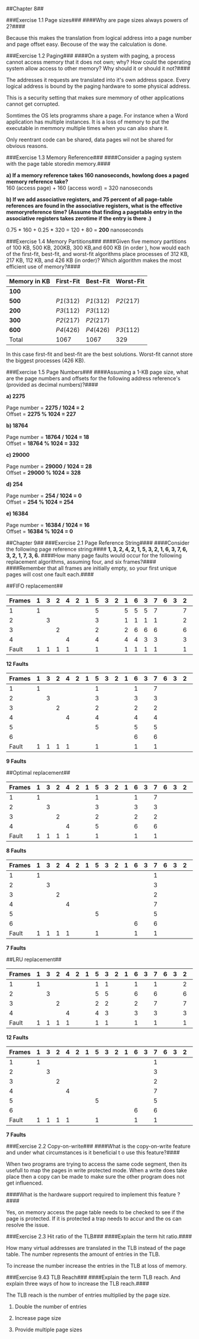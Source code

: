 ##Chapter 8##

###Exercise 1.1 Page sizes###
####Why are page sizes always powers of 2?####

Because this makes the translation from logical address into a page number and page offset easy.
Becouse of the way the calculation is done.

###Exercise 1.2 Paging###
####On a system with paging, a process cannot access memory that it does not own; why? How could the operating system allow access to other memory? Why should it or should it not?####

The addresses it requests are translated into it's own address space. Every logical address is bound by the paging hardware to some physical address.

This is a security setting that makes sure memmory of other applications cannot get corrupted.

Somtimes the OS lets programms share a page. For instance when a Word application has multiple instances. It is a loss of memory to put the executable in memmory multiple times when you can also share it.

Only reentrant code can be shared, data pages wil not be shared for obvious reasons.

###Exercise 1.3 Memory Reference###
####Consider a paging system with the page table storedin memory.####

**a) If a memory reference takes 160 nanoseconds, howlong does a paged memory reference take?**  
160 (access page) + 160 (access word) = 320 nanoseconds

**b) If we add associative registers, and 75 percent of all page-table references are found in the associative registers, what is the effective memoryreference time? (Assume that finding a pagetable entry in the associative registers takes zerotime if the entry is there .)**  

0.75 * 160 + 0.25 * 320 = 120 + 80 = __200__ nanoseconds


###Exercise 1.4 Memory Partitions###
####Given five memory partitions of 100 KB, 500 KB, 200KB, 300 KB,and 600 KB (in order ), how would each of the first-fit, best-fit, and worst-fit algorithms place processes of 312 KB, 217 KB, 112 KB, and 426 KB (in order)? Which algorithm makes the most efficient use of memory?####

| Memory in KB | First-Fit | Best-Fit  | Worst-Fit |
| ------------ | --------- | --------  | --------- |
| __100__      |           |           |           |
| __500__      | _P1_(312) | _P1_(312) | _P2_(217) |
| __200__      | _P3_(112) | _P3_(112) |           |
| __300__      | _P2_(217) | _P2_(217) |           |
| __600__      | _P4_(426) | _P4_(426) | _P3_(112) |
| Total        | 1067      | 1067      | 329       |

In this case first-fit and best-fit are the best solutions. Worst-fit cannot store the biggest processes (426 KB).


###Exercise 1.5 Page Numbers###
####Assuming a 1-KB page size, what are the page numbers and offsets for the following address reference's (provided as decimal numbers)?####

**a) 2275**

Page number = __2275 / 1024 = 2__  
Offset = __2275 % 1024 = 227__

**b) 18764**

Page number = __18764 / 1024 = 18__  
Offset = __18764 % 1024 = 332__

**c) 29000**

Page number = __29000 / 1024 = 28__  
Offset = __29000 % 1024 = 328__

**d) 254**

Page number = __254 / 1024 = 0__  
Offset = __254 % 1024 = 254__

**e) 16384**

Page number = __16384 / 1024 = 16__  
Offset = __16384 % 1024 = 0__


##Chapter 9##
###Exercise 2.1 Page Reference String####
####Consider the following page reference string:####
**1, 3, 2, 4, 2, 1, 5, 3, 2, 1, 6, 3, 7, 6, 3, 2, 1, 7, 3, 6.**
####How many page faults would occur for the following replacement algorithms, assuming four, and six frames?####
####Remember that all frames are initially empty, so your first unique pages will cost one fault each.####

##FIFO replacement##

| Frames | 1   | 3   | 2   | 4   | 2   | 1   | 5   | 3   | 2   | 1   | 6   | 3   | 7   | 6   | 3   | 2   | 1   | 7   | 3   | 6   |
| :--    | :-- | :-- | :-- | :-- | :-- | :-- | :-- | :-- | :-- | :-- | :-- | :-- | :-- | :-- | :-- | :-- | :-- | :-- | :-- | :-- |
| 1      | 1   |     |     |     |     |     | 5   |     |     | 5   | 5   | 5   | 7   |     |     | 7   | 7   |     |     | 6   |
| 2      |     | 3   |     |     |     |     | 3   |     |     | 1   | 1   | 1   | 1   |     |     | 2   | 2   |     |     | 2   |
| 3      |     |     | 2   |     |     |     | 2   |     |     | 2   | 6   | 6   | 6   |     |     | 6   | 1   |     |     | 1   |
| 4      |     |     |     | 4   |     |     | 4   |     |     | 4   | 4   | 3   | 3   |     |     | 3   | 3   |     |     | 3   |
| Fault  | 1   | 1   | 1   | 1   |     |     | 1   |     |     | 1   | 1   | 1   | 1   |     |     | 1   | 1   |     |     | 1   |

**12 Faults**


| Frames | 1   | 3   | 2   | 4   | 2   | 1   | 5   | 3   | 2   | 1   | 6   | 3   | 7   | 6   | 3   | 2   | 1   | 7   | 3   | 6   |
| :--    | :-- | :-- | :-- | :-- | :-- | :-- | :-- | :-- | :-- | :-- | :-- | :-- | :-- | :-- | :-- | :-- | :-- | :-- | :-- | :-- |
| 1      | 1   |     |     |     |     |     | 1   |     |     |     | 1   |     | 7   |     |     |     | 7   |     | 7   |     |
| 2      |     | 3   |     |     |     |     | 3   |     |     |     | 3   |     | 3   |     |     |     | 1   |     | 1   |     |
| 3      |     |     | 2   |     |     |     | 2   |     |     |     | 2   |     | 2   |     |     |     | 2   |     | 3   |     |
| 4      |     |     |     | 4   |     |     | 4   |     |     |     | 4   |     | 4   |     |     |     | 4   |     | 4   |     |
| 5      |     |     |     |     |     |     | 5   |     |     |     | 5   |     | 5   |     |     |     | 5   |     | 5   |     |
| 6      |     |     |     |     |     |     |     |     |     |     | 6   |     | 6   |     |     |     | 6   |     | 6   |     |
| Fault  | 1   | 1   | 1   | 1   |     |     | 1   |     |     |     | 1   |     | 1   |     |     |     | 1   |     | 1   |     |

**9 Faults**

##Optimal replacement##

| Frames | 1    | 3   | 2   | 4   | 2   | 1   | 5   | 3   | 2   | 1   | 6   | 3   | 7   | 6   | 3   | 2   | 1   | 7   | 3   | 6   |
| :--    | :--- | :-- | :-- | :-- | :-- | :-- | :-- | :-- | :-- | :-- | :-- | :-- | :-- | :-- | :-- | :-- | :-- | :-- | :-- | :-- |
| 1      | 1    |     |     |     |     |     | 1   |     |     |     | 1   |     | 7   |     |     |     | 7   |     |     |     |
| 2      |      | 3   |     |     |     |     | 3   |     |     |     | 3   |     | 3   |     |     |     | 3   |     |     |     |
| 3      |      |     | 2   |     |     |     | 2   |     |     |     | 2   |     | 2   |     |     |     | 1   |     |     |     |
| 4      |      |     |     | 4   |     |     | 5   |     |     |     | 6   |     | 6   |     |     |     | 6   |     |     |     |
| Fault  | 1    | 1   | 1   | 1   |     |     | 1   |     |     |     | 1   |     | 1   |     |     |     | 1   |     |     |     |

**8 Faults**

| Frames | 1   | 3   | 2   | 4   | 2   | 1   | 5   | 3   | 2   | 1   | 6   | 3   | 7   | 6   | 3   | 2   | 1   | 7   | 3   | 6   |
| :--    | :-- | :-- | :-- | :-- | :-- | :-- | :-- | :-- | :-- | :-- | :-- | :-- | :-- | :-- | :-- | :-- | :-- | :-- | :-- | :-- |
| 1      | 1   |     |     |     |     |     |     |     |     |     |     |     | 1   |     |     |     |     |     |     |     |
| 2      |     | 3   |     |     |     |     |     |     |     |     |     |     | 3   |     |     |     |     |     |     |     |
| 3      |     |     | 2   |     |     |     |     |     |     |     |     |     | 2   |     |     |     |     |     |     |     |
| 4      |     |     |     | 4   |     |     |     |     |     |     |     |     | 7   |     |     |     |     |     |     |     |
| 5      |     |     |     |     |     |     | 5   |     |     |     |     |     | 5   |     |     |     |     |     |     |     |
| 6      |     |     |     |     |     |     |     |     |     |     | 6   |     | 6   |     |     |     |     |     |     |     |
| Fault  | 1   | 1   | 1   | 1   |     |     | 1   |     |     |     | 1   |     | 1   |     |     |     |     |     |     |     |

**7 Faults**

##LRU replacement##

| Frames | 1   | 3   | 2   | 4   | 2   | 1   | 5   | 3   | 2   | 1   | 6   | 3   | 7   | 6   | 3   | 2   | 1   | 7   | 3   | 6   |
| :--    | :-- | :-- | :-- | :-- | :-- | :-- | :-- | :-- | :-- | :-- | :-- | :-- | :-- | :-- | :-- | :-- | :-- | :-- | :-- | :-- |
| 1      | 1   |     |     |     |     |     | 1   | 1   |     |     | 1   |     | 1   |     |     | 2   | 2   | 2   |     | 6   |
| 2      |     | 3   |     |     |     |     | 5   | 5   |     |     | 6   |     | 6   |     |     | 6   | 6   | 7   |     | 7   |
| 3      |     |     | 2   |     |     |     | 2   | 2   |     |     | 2   |     | 7   |     |     | 7   | 1   | 1   |     | 1   |
| 4      |     |     |     | 4   |     |     | 4   | 3   |     |     | 3   |     | 3   |     |     | 3   | 3   | 3   |     | 3   |
| Fault  | 1   | 1   | 1   | 1   |     |     | 1   | 1   |     |     | 1   |     | 1   |     |     | 1   | 1   | 1   |     | 1   |

**12 Faults**

| Frames | 1   | 3   | 2   | 4   | 2   | 1   | 5   | 3   | 2   | 1   | 6   | 3   | 7   | 6   | 3   | 2   | 1   | 7   | 3   | 6   |
| :--    | :-- | :-- | :-- | :-- | :-- | :-- | :-- | :-- | :-- | :-- | :-- | :-- | :-- | :-- | :-- | :-- | :-- | :-- | :-- | :-- |
| 1      | 1   |     |     |     |     |     |     |     |     |     |     |     | 1   |     |     |     |     |     |     |     |
| 2      |     | 3   |     |     |     |     |     |     |     |     |     |     | 3   |     |     |     |     |     |     |     |
| 3      |     |     | 2   |     |     |     |     |     |     |     |     |     | 2   |     |     |     |     |     |     |     |
| 4      |     |     |     | 4   |     |     |     |     |     |     |     |     | 7   |     |     |     |     |     |     |     |
| 5      |     |     |     |     |     |     | 5   |     |     |     |     |     | 5   |     |     |     |     |     |     |     |
| 6      |     |     |     |     |     |     |     |     |     |     | 6   |     | 6   |     |     |     |     |     |     |     |
| Fault  | 1   | 1   | 1   | 1   |     |     | 1   |     |     |     | 1   |     | 1   |     |     |     |     |     |     |     |

**7 Faults**


###Exercise 2.2 Copy-on-write###
####What is the copy-on-write feature and under what circumstances is it beneficial t o use this feature?####

When two programs are trying to access the same code segment, then its usefull to map the pages in write protected mode. When a write does take place then a copy can be made to make sure the other program does not get influenced.

####What is the hardware support required to implement this feature ?####

Yes, on memory access the page table needs to be checked to see if the page is protected. If it is protected a trap needs to accur and the os can resolve the issue.


###Exercise 2.3 Hit ratio of the TLB###
####Explain the term hit ratio.####

How many virtual addresses are translated in the TLB instead of the page table.
The number represents the amount of entries in the TLB.

To increase the number increase the entries in the TLB at loss of memory.

###Exercise 9.43 TLB Reach###
####Explain the term TLB reach. And explain three ways of how to increase the TLB reach.####

The TLB reach is the number of entries multiplied by the page size.

1. Double the number of entries

2. Increase page size

3. Provide multiple page sizes
